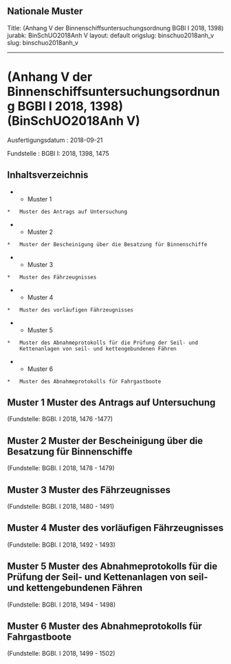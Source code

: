 Nationale Muster
---
Title: (Anhang V der Binnenschiffsuntersuchungsordnung BGBl I 2018, 1398)
jurabk: BinSchUO2018Anh V
layout: default
origslug: binschuo2018anh_v
slug: binschuo2018anh_v

---

# (Anhang V der Binnenschiffsuntersuchungsordnung BGBl I 2018, 1398) (BinSchUO2018Anh V)

Ausfertigungsdatum
:   2018-09-21

Fundstelle
:   BGBl I: 2018, 1398, 1475


## Inhaltsverzeichnis


*    *   Muster 1

    *   Muster des Antrags auf Untersuchung


*    *   Muster 2

    *   Muster der Bescheinigung über die Besatzung für Binnenschiffe


*    *   Muster 3

    *   Muster des Fährzeugnisses


*    *   Muster 4

    *   Muster des vorläufigen Fährzeugnisses


*    *   Muster 5

    *   Muster des Abnahmeprotokolls für die Prüfung der Seil- und
        Kettenanlagen von seil- und kettengebundenen Fähren


*    *   Muster 6

    *   Muster des Abnahmeprotokolls für Fahrgastboote




## Muster 1 Muster des Antrags auf Untersuchung

(Fundstelle: BGBl. I 2018, 1476 -1477)



## Muster 2 Muster der Bescheinigung über die Besatzung für Binnenschiffe

(Fundstelle: BGBl. I 2018, 1478 - 1479)



## Muster 3 Muster des Fährzeugnisses

(Fundstelle: BGBl. I 2018, 1480 - 1491)



## Muster 4 Muster des vorläufigen Fährzeugnisses

(Fundstelle: BGBl. I 2018, 1492 - 1493)



## Muster 5 Muster des Abnahmeprotokolls für die Prüfung der Seil- und Kettenanlagen von seil- und kettengebundenen Fähren

(Fundstelle: BGBl. I 2018, 1494 - 1498)



## Muster 6 Muster des Abnahmeprotokolls für Fahrgastboote

(Fundstelle: BGBl. I 2018, 1499 - 1502)


